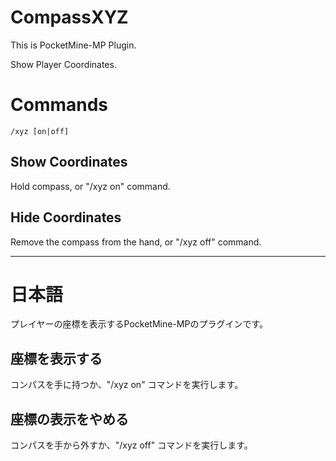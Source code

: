 # CompassXYZ

This is PocketMine-MP Plugin.

Show Player Coordinates.

# Commands

```
/xyz [on|off]
```

## Show Coordinates

Hold compass, or "/xyz on" command.


## Hide Coordinates

Remove the compass from the hand, or "/xyz off" command.


---

# 日本語

プレイヤーの座標を表示するPocketMine-MPのプラグインです。

## 座標を表示する

コンパスを手に持つか、"/xyz on" コマンドを実行します。


## 座標の表示をやめる

コンパスを手から外すか、"/xyz off" コマンドを実行します。
